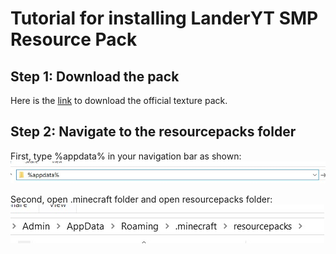 # Tutorial for installing LanderYT SMP Resource Pack

## Step 1: Download the pack
Here is the [link](https://drive.google.com/file/d/1Pm4Ffe_aPS6NPyKMIO-cuKDNK2yncD8O/view?usp=sharing) to download the official texture pack. 

## Step 2: Navigate to the resourcepacks folder
First, type %appdata% in your navigation bar as shown:  
![appdata](https://github.com/landeryt/LanderYTSMP/blob/main/lib/screenshots/appdata.jpg)

Second, open .minecraft folder and open resourcepacks folder:  
![resourcepacks](https://github.com/landeryt/LanderYTSMP/blob/main/lib/screenshots/resourcepacks.jpg)
